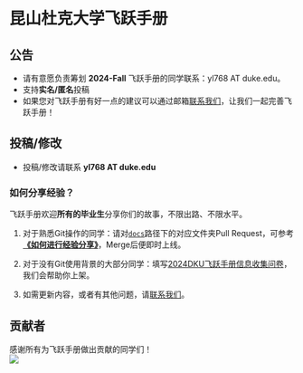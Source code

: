 # 昆山杜克大学飞跃手册

## 公告

- 请有意愿负责筹划 **2024-Fall** 飞跃手册的同学联系：yl768 AT duke.edu。
- 支持**实名/匿名**投稿
- 如果您对飞跃手册有好一点的建议可以通过邮箱[联系我们](mailto:survivedku@duke.edu)，让我们一起完善飞跃手册！

## 投稿/修改

- 投稿/修改请联系 **yl768 AT duke.edu**

### 如何分享经验？

飞跃手册欢迎**所有的毕业生**分享你们的故事，不限出路、不限水平。

1. 对于熟悉Git操作的同学：请对[`docs`](https://github.com/survivedku/DKUApplication/tree/main/docs)路径下的对应文件夹Pull Request，可参考 [**《如何进行经验分享》**](如何进行经验分享)，Merge后便即时上线。
2. 对于没有Git使用背景的大部分同学：填写[2024DKU飞跃手册信息收集问卷](https://www.wjx.cn/vm/r7sJ3r0.aspx#)，我们会帮助你上架。

3. 如需更新内容，或者有其他问题，请[联系我们](mailto:survivedku@duke.edu)。

## 贡献者

感谢所有为飞跃手册做出贡献的同学们！
<a href="https://github.com/survivedku/DKUapplication/graphs/contributors">
  <br><img src="https://contributors-img.web.app/image?repo=survivedku/DKUapplication" />
</a>